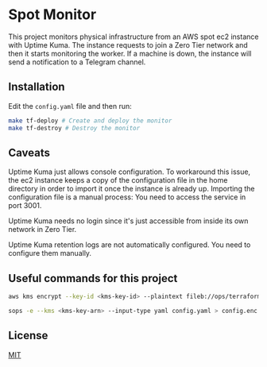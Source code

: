 # Spot Monitor

This project monitors physical infrastructure from an AWS spot ec2 instance with Uptime Kuma. The instance requests to join a Zero Tier network and then it starts monitoring the worker. If a machine is down, the instance will send a notification to a Telegram channel.

## Installation

Edit the `config.yaml` file and then run:

```bash
make tf-deploy # Create and deploy the monitor
make tf-destroy # Destroy the monitor
```

## Caveats

Uptime Kuma just allows console configuration. To workaround this issue, the ec2 instance keeps a copy of the configuration file in the home directory in order to import it once the instance is already up. Importing the configuration file is a manual process: You need to access the service in port 3001.

Uptime Kuma needs no login since it's just accessible from inside its own network in Zero Tier. 

Uptime Kuma retention logs are not automatically configured. You need to configure them manually.

## Useful commands for this project

```bash
aws kms encrypt --key-id <kms-key-id> --plaintext fileb://ops/terraform/aws/files/uptime_kuma_backup.json --output text --query CiphertextBlob --region <aws-kms-region> > uptime_kuma_backup.base64

sops -e --kms <kms-key-arn> --input-type yaml config.yaml > config.enc.yaml
```

## License

[MIT](LICENSE.txt)